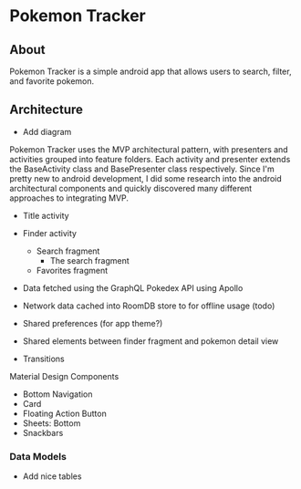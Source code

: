 # Pokemon Tracker

## About

Pokemon Tracker is a simple android app that allows users to search, filter, and favorite pokemon.

## Architecture

* Add diagram

Pokemon Tracker uses the MVP architectural pattern, with presenters and activities grouped into feature folders. Each activity and presenter extends the BaseActivity class and BasePresenter class respectively.
Since I'm pretty new to android development, I did some research into the android architectural components and quickly discovered many different approaches to integrating MVP.

- Title activity
- Finder activity
    - Search fragment
      - The search fragment 
    - Favorites fragment
    
- Data fetched using the GraphQL Pokedex API using Apollo 
- Network data cached into RoomDB store to for offline usage (todo)
- Shared preferences (for app theme?)
- Shared elements between finder fragment and pokemon detail view
- Transitions

Material Design Components
- Bottom Navigation
- Card
- Floating Action Button
- Sheets: Bottom
- Snackbars

### Data Models
* Add nice tables
